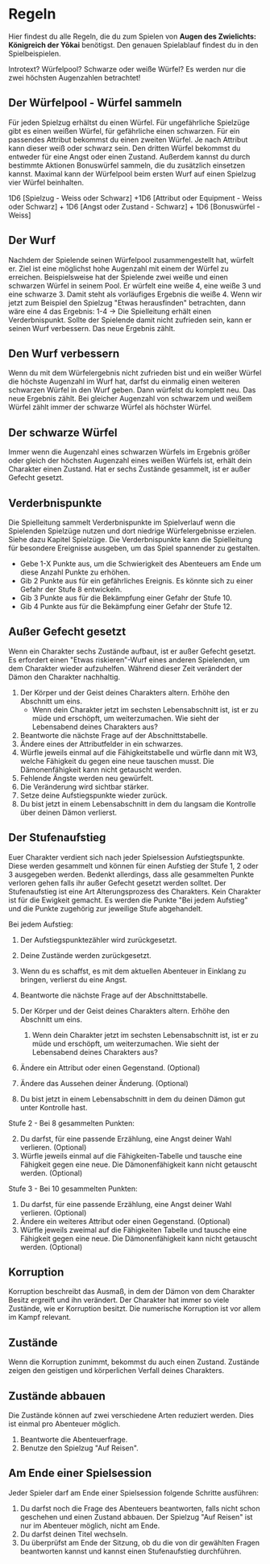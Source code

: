 # Regeln

Hier findest du alle Regeln, die du zum Spielen von **Augen des Zwielichts: Königreich der Yōkai** benötigst. Den genauen Spielablauf findest du in den Spielbeispielen. 

Introtext? Würfelpool? Schwarze oder weiße Würfel? Es werden nur die zwei höchsten Augenzahlen betrachtet!

## Der Würfelpool - Würfel sammeln

Für jeden Spielzug erhältst du einen Würfel. Für ungefährliche Spielzüge gibt es einen weißen Würfel, für gefährliche einen schwarzen. Für ein passendes Attribut bekommst du einen zweiten Würfel. Je nach Attribut kann dieser weiß oder schwarz sein. Den dritten Würfel bekommst du entweder für eine Angst oder einen Zustand. Außerdem kannst du durch bestimmte Aktionen Bonuswürfel sammeln, die du zusätzlich einsetzen kannst. Maximal kann der Würfelpool beim ersten Wurf auf einen Spielzug vier Würfel beinhalten.

1D6 [Spielzug - Weiss oder Schwarz] +1D6 [Attribut oder Equipment - Weiss oder Schwarz] + 1D6 [Angst oder Zustand - Schwarz] + 1D6 [Bonuswürfel - Weiss]

## Der Wurf

Nachdem der Spielende seinen Würfelpool zusammengestellt hat, würfelt er. Ziel ist eine möglichst hohe Augenzahl mit einem der Würfel zu erreichen. Beispielsweise hat der Spielende zwei weiße und einen schwarzen Würfel in seinem Pool. Er würfelt eine weiße 4, eine weiße 3 und eine schwarze 3. Damit steht als vorläufiges Ergebnis die weiße 4. Wenn wir jetzt zum Beispiel den Spielzug "Etwas herausfinden" betrachten, dann wäre eine 4 das Ergebnis: 1-4 -> Die Spielleitung erhält einen Verderbnispunkt. Sollte der Spielende damit nicht zufrieden sein, kann er seinen Wurf verbessern. Das neue Ergebnis zählt.

## Den Wurf verbessern

Wenn du mit dem Würfelergebnis nicht zufrieden bist und ein weißer Würfel die höchste Augenzahl im Wurf hat, darfst du einmalig einen weiteren schwarzen Würfel in den Wurf geben. Dann würfelst du komplett neu. Das neue Ergebnis zählt. Bei gleicher Augenzahl von schwarzem und weißem Würfel zählt immer der schwarze Würfel als höchster Würfel. 

## Der schwarze Würfel

Immer wenn die Augenzahl eines schwarzen Würfels im Ergebnis größer oder gleich der höchsten Augenzahl eines weißen Würfels ist, erhält dein Charakter einen Zustand. Hat er sechs Zustände gesammelt, ist er außer Gefecht gesetzt.

## Verderbnispunkte

Die Spielleitung sammelt Verderbnispunkte im Spielverlauf wenn die Spielenden Spielzüge nutzen und dort niedrige Würfelergebnisse erzielen. Siehe dazu Kapitel Spielzüge. Die Verderbnispunkte kann die Spielleitung für besondere Ereignisse ausgeben, um das Spiel spannender zu gestalten.

- Gebe 1-X Punkte aus, um die Schwierigkeit des Abenteuers am Ende um diese Anzahl Punkte zu erhöhen.
- Gib 2 Punkte aus für ein gefährliches Ereignis. Es könnte sich zu einer Gefahr der Stufe 8 entwickeln.
- Gib 3 Punkte aus für die Bekämpfung einer Gefahr der Stufe 10.
- Gib 4 Punkte aus für die Bekämpfung einer Gefahr der Stufe 12.

## Außer Gefecht gesetzt

Wenn ein Charakter sechs Zustände aufbaut, ist er außer Gefecht gesetzt. Es erfordert einen "Etwas riskieren"-Wurf eines anderen Spielenden, um dem Charakter wieder aufzuhelfen. Während dieser Zeit verändert der Dämon den Charakter nachhaltig.

1. Der Körper und der Geist deines Charakters altern. Erhöhe den Abschnitt um eins.
   -	Wenn dein Charakter jetzt im sechsten Lebensabschnitt ist, ist er zu müde und erschöpft, um weiterzumachen. Wie sieht der Lebensabend deines Charakters aus?
2. Beantworte die nächste Frage auf der Abschnittstabelle.
3. Ändere eines der Attributfelder in ein schwarzes.
4. Würfle jeweils einmal auf die Fähigkeitstabelle und würfle dann mit W3, welche Fähigkeit du gegen eine neue tauschen musst. Die Dämonenfähigkeit kann nicht getauscht werden. 
5. Fehlende Ängste werden neu gewürfelt.
6. Die Veränderung wird sichtbar stärker.
7. Setze deine Aufstiegspunkte wieder zurück.
8. Du bist jetzt in einem Lebensabschnitt in dem du langsam die Kontrolle über deinen Dämon verlierst.

## Der Stufenaufstieg

Euer Charakter verdient sich nach jeder Spielsession Aufstiegtspunkte. Diese werden gesammelt und können für einen Aufstieg der Stufe 1, 2 oder 3 ausgegeben werden. Bedenkt allerdings, dass alle gesammelten Punkte verloren gehen falls ihr außer Gefecht gesetzt werden solltet. Der Stufenaufstieg ist eine Art Alterungsprozess des Charakters. Kein Charakter ist für die Ewigkeit gemacht. Es werden die Punkte "Bei jedem Aufstieg" und die Punkte zugehörig zur jeweilige Stufe abgehandelt.

Bei jedem Aufstieg:

1. Der Aufstiegspunktezähler wird zurückgesetzt.
2. Deine Zustände werden zurückgesetzt. 
3. Wenn du es schaffst, es mit dem aktuellen Abenteuer in Einklang zu bringen, verlierst du eine Angst.
4. Beantworte die nächste Frage auf der Abschnittstabelle.
5. Der Körper und der Geist deines Charakters altern. Erhöhe den Abschnitt um eins.
   1. Wenn dein Charakter jetzt im sechsten Lebensabschnitt ist, ist er zu müde und erschöpft, um weiterzumachen. Wie sieht der Lebensabend deines Charakters aus?

6. Ändere ein Attribut oder einen Gegenstand. (Optional)
7. Ändere das Aussehen deiner Änderung. (Optional)
8. Du bist jetzt in einem Lebensabschnitt in dem du deinen Dämon gut unter Kontrolle hast.

Stufe 2 - Bei 8 gesammelten Punkten:

2. Du darfst, für eine passende Erzählung, eine Angst deiner Wahl verlieren. (Optional)
3. Würfle jeweils einmal auf die Fähigkeiten-Tabelle und tausche eine Fähigkeit gegen eine neue. Die Dämonenfähigkeit kann nicht getauscht werden. (Optional)

Stufe 3 - Bei 10 gesammelten Punkten:

1. Du darfst, für eine passende Erzählung, eine Angst deiner Wahl verlieren. (Optional)
2. Ändere ein weiteres Attribut oder einen Gegenstand. (Optional)
3. Würfle jeweils zweimal auf die Fähigkeiten Tabelle und tausche eine Fähigkeit gegen eine neue. Die Dämonenfähigkeit kann nicht getauscht werden. (Optional)

## Korruption

Korruption beschreibt das Ausmaß, in dem der Dämon von dem Charakter Besitz ergreift und ihn verändert. Der Charakter hat immer so viele Zustände, wie er Korruption besitzt. Die numerische Korruption ist vor allem im Kampf relevant.

## Zustände

Wenn die Korruption zunimmt, bekommst du auch einen Zustand. Zustände zeigen den geistigen und körperlichen Verfall deines Charakters.

## Zustände abbauen

Die Zustände können auf zwei verschiedene Arten reduziert werden. Dies ist einmal pro Abenteuer möglich.

1. Beantworte die Abenteuerfrage.
3. Benutze den Spielzug "Auf Reisen".

## Am Ende einer Spielsession

Jeder Spieler darf am Ende einer Spielsession folgende Schritte ausführen:

1. Du darfst noch die Frage des Abenteuers beantworten, falls nicht schon geschehen und einen Zustand abbauen. Der Spielzug "Auf Reisen" ist nur im Abenteuer möglich, nicht am Ende. 
2. Du darfst deinen Titel wechseln.
3. Du überprüfst am Ende der Sitzung, ob du die von dir gewählten Fragen beantworten kannst und kannst einen Stufenaufstieg durchführen.

